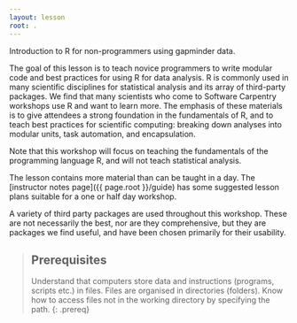 ```yaml
---
layout: lesson
root: .
---
```


Introduction to R for non-programmers using gapminder data.

The goal of this lesson is to teach novice programmers to write modular code
and best practices for using R for data analysis. R is commonly used in many
scientific disciplines for statistical analysis and its array of third-party
packages. We find that many scientists who come to Software Carpentry workshops
use R and want to learn more. The emphasis of these materials is to give
attendees a strong foundation in the fundamentals of R, and to teach best
practices for scientific computing: breaking down analyses into modular units,
task automation, and encapsulation.

Note that this workshop will focus on teaching the fundamentals of the
programming language R, and will not teach statistical analysis.

The lesson contains more material than can be taught in a day.  The [instructor notes page]({{ page.root }}/guide) has some suggested lesson plans suitable for a one or half day workshop.

A variety of third party packages are used throughout this workshop. These
are not necessarily the best, nor are they comprehensive, but they are
packages we find useful, and have been chosen primarily for their
usability.

> ## Prerequisites
>
> Understand that computers store data and instructions (programs, scripts etc.) in files.
> Files are organised in directories (folders).
> Know how to access files not in the working directory by specifying the path.
{: .prereq}

